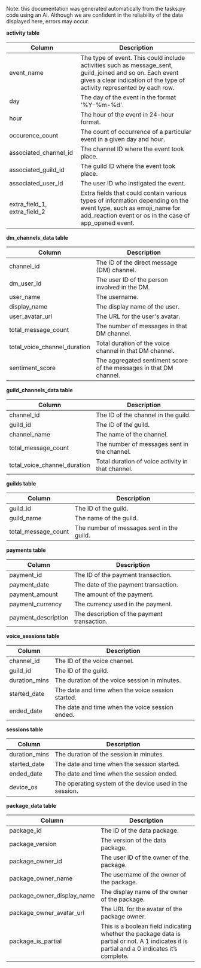 Note: this documentation was generated automatically from the tasks.py code using an AI. Although we are confident in the reliability of the data displayed here, errors may occur.


**activity table**

|Column|Description|
|---|---|
|event_name|The type of event. This could include activities such as message_sent, guild_joined and so on. Each event gives a clear indication of the type of activity represented by each row.|
|day|The day of the event in the format '%Y-%m-%d'.|
|hour|The hour of the event in 24-hour format.|
|occurence_count|The count of occurrence of a particular event in a given day and hour.|
|associated_channel_id|The channel ID where the event took place.|
|associated_guild_id|The guild ID where the event took place.|
|associated_user_id|The user ID who instigated the event.|
|extra_field_1, extra_field_2|Extra fields that could contain various types of information depending on the event type, such as emoji_name for add_reaction event or os in the case of app_opened event.|

**dm_channels_data table**

|Column|Description|
|---|---|
|channel_id|The ID of the direct message (DM) channel.|
|dm_user_id|The user ID of the person involved in the DM.|
|user_name|The username.|
|display_name|The display name of the user.|
|user_avatar_url|The URL for the user's avatar.|
|total_message_count|The number of messages in that DM channel.|
|total_voice_channel_duration|Total duration of the voice channel in that DM channel.|
|sentiment_score|The aggregated sentiment score of the messages in that DM channel.|

**guild_channels_data table**

|Column|Description|
|---|---|
|channel_id|The ID of the channel in the guild.|
|guild_id|The ID of the guild.|
|channel_name|The name of the channel.|
|total_message_count|The number of messages sent in the channel.|
|total_voice_channel_duration|Total duration of voice activity in that channel.|

**guilds table**

|Column|Description|
|---|---|
|guild_id|The ID of the guild.|
|guild_name|The name of the guild.|
|total_message_count|The number of messages sent in the guild.|

**payments table**

|Column|Description|
|---|---|
|payment_id|The ID of the payment transaction.|
|payment_date|The date of the payment transaction.|
|payment_amount|The amount of the payment.|
|payment_currency|The currency used in the payment.|
|payment_description|The description of the payment transaction.|

**voice_sessions table**

|Column|Description|
|---|---|
|channel_id|The ID of the voice channel.|
|guild_id|The ID of the guild.|
|duration_mins|The duration of the voice session in minutes.|
|started_date|The date and time when the voice session started.|
|ended_date|The date and time when the voice session ended.|

**sessions table**

|Column|Description|
|---|---|
|duration_mins|The duration of the session in minutes.|
|started_date|The date and time when the session started.|
|ended_date|The date and time when the session ended.|
|device_os|The operating system of the device used in the session.|

**package_data table**

|Column|Description|
|---|---|
|package_id|The ID of the data package.|
|package_version|The version of the data package.|
|package_owner_id|The user ID of the owner of the package.|
|package_owner_name|The username of the owner of the package.|
|package_owner_display_name|The display name of the owner of the package.|
|package_owner_avatar_url|The URL for the avatar of the package owner.|
|package_is_partial|This is a boolean field indicating whether the package data is partial or not. A 1 indicates it is partial and a 0 indicates it’s complete.|
